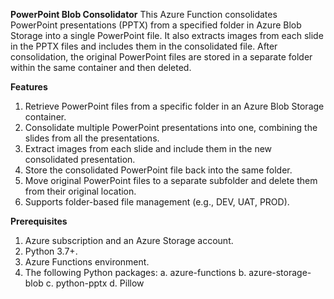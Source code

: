 **PowerPoint Blob Consolidator**
This Azure Function consolidates PowerPoint presentations (PPTX) from a specified folder in Azure Blob Storage into a single PowerPoint file. It also extracts images from each slide in the PPTX files and includes them in the consolidated file. After consolidation, the original PowerPoint files are stored in a separate folder within the same container and then deleted.

**Features**
1. Retrieve PowerPoint files from a specific folder in an Azure Blob Storage container.
2. Consolidate multiple PowerPoint presentations into one, combining the slides from all the presentations.
3. Extract images from each slide and include them in the new consolidated presentation.
4. Store the consolidated PowerPoint file back into the same folder.
5. Move original PowerPoint files to a separate subfolder and delete them from their original location.
6. Supports folder-based file management (e.g., DEV, UAT, PROD).

**Prerequisites**
1. Azure subscription and an Azure Storage account.
2. Python 3.7+.
3. Azure Functions environment.
4. The following Python packages:
    a. azure-functions
    b. azure-storage-blob
    c. python-pptx
    d. Pillow
